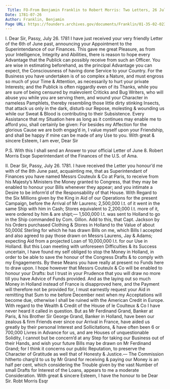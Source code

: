 ```yaml
---
 Title: FO-From Benjamin Franklin to Robert Morris: Two Letters, 26 July 1781
Date: 1781-07-26
Author: Franklin, Benjamin
Page URL: https://founders.archives.gov/documents/Franklin/01-35-02-0235
---
```


I.
Dear Sir,
Passy, July 26. 1781
I have just received your very friendly Letter of the 6th of June past, announcing your Appointment to the Superintendance of our Finances. This gave me great Pleasure, as from your Intelligence, Integrity and Abilities, there is reason to hope every Advantage that the Publick can possibly receive from such an Officer. You are wise in estimating beforehand, as the principal Advantage you can expect, the Consciousness of having done Service to your Country. For the Business you have undertaken is of so complex a Nature, and must engross so much of your Time & Attention, as necessarily to hurt your private Interests; and the Publick is often niggardly even of its Thanks, while you are sure of being censured by malevolent Criticks and Bug Writers, who will abuse you while you are serving them, and wound your Character in nameless Pamphlets, thereby resembling those little dirty stinking Insects, that attack us only in the dark, disturb our Repose, molesting & wounding us while our Sweat & Blood is contributing to their Subsistence. Every Assistance that my Situation here as long as it continues may enable me to afford you, shall certainly be given: For besides my Affection for the glorious Cause we are both engag’d in, I value myself upon your Friendship, and shall be happy if mine can be made of any Use to you. With great & sincere Esteem, I am ever, Dear Sir

P.S. With this I shall send an Answer to your official Letter of June 8.
  Robert Morris Esqe Superintendant of the Finances of the U.S. of Ama.

 
II.
Dear Sir,
Passy, July 26. 1781.
I have received the Letter you honour’d me with of the 8th June past, acquainting me, that as Superintendant of Finances you have named Messrs Couteulx & Co at Paris, to receive from his Majesty’s Ministers the Money granted to Congress, that they may be enabled to honour your Bills whenever they appear; and you intimate a Desire to be inform’d of the Responsability of that House.
With Regard to the Six Millions given by the King in Aid of our Operations for the present Campaign, before the Arrival of Mr Laurens; 2,500,000 l.t. of it went in the same Ship with him in Cash; Stores equivalent to 2,200,000 l.t. more of it, were ordered by him & are shipt;— 1,500,000 l.t. was sent to Holland to go in the Ship commanded by Com. Gillon. Add to this, that Capt. Jackson by his Orders purchased Clothing & Stores in Holland to the Value of about 50,000£ Sterling for which he has drawn Bills on me, which Bills I accepted and also agreed to pay those drawn on Messrs Laurens, Jay & Adams; expecting Aid from a projected Loan of 10,000,000 l.t. for our Use in Holland. But this Loan meeting with unforeseen Difficulties & its Success uncertain, I have found my self obliged to stop the Money in Holland, in order to be able to save the honour of the Congress Drafts & to comply with my Engagements. By these Means you have really at present no Funds here to draw upon. I hope however that Messrs Couteulx & Co will be enabled to honour your Drafts: but I trust in your Prudence that you will draw no more till you have Advice of Funds provided. And as the laying out so much Money in Holland instead of France is disapproved here, and the Payment will therefore not be provided for, I must earnestly request your Aid in remitting that Sum to me before December next when my Acceptations will become due, otherwise I shall be ruined with the American Credit in Europe.
With regard to the Wealth & Credit of the House of le Coulteux & Co I have never heard it called in question. But as Mr Ferdinand Grand, Banker at Paris, & his Brother Sir George Grand, Banker in Holland, have been our zealous & firm Friends ever since our Arrival in France, have aided us greatly by their personal Interest and Sollicitations, & have often been 6 or 700,000 Livres in Advance for us, and are Houses of unquestionable Solidity, I cannot but be concern’d at any Step for taking our Business out of their Hands, and wish your future Bills may be drawn on Mr Ferdinand Grand; for I think it concerns our public Reputation, to preserve the Character of Gratitude as well that of Honesty & Justice.— The Commission hitherto charg’d to us by Mr Grand for receiving & paying our Money is an half per cent, which considering the Trouble given by the vast Number of small Drafts for Interest of the Loans, appears to me a moderate Consideration.
With great & sincere Esteem, I have the honour to be Dear Sir.
Robt Morris Esqr

